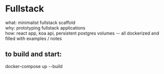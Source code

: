 # Fullstack
what: minimalist fullstack scaffold  
why: prototyping fullstack applications  
how: react app, koa api, persistent postgres volumes -- all dockerized and filled with examples / notes

## to build and start:
docker-compose up --build


<!-- TODO 
add api routing
add app routing
-->
